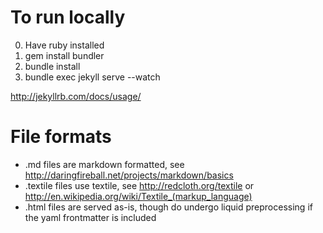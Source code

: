 # To run locally

0. Have ruby installed
1. gem install bundler
2. bundle install
3. bundle exec jekyll serve --watch

http://jekyllrb.com/docs/usage/



# File formats

- .md files are markdown formatted, see http://daringfireball.net/projects/markdown/basics
- .textile files use textile, see http://redcloth.org/textile or http://en.wikipedia.org/wiki/Textile_(markup_language)
- .html files are served as-is, though do undergo liquid preprocessing if the yaml frontmatter is included

